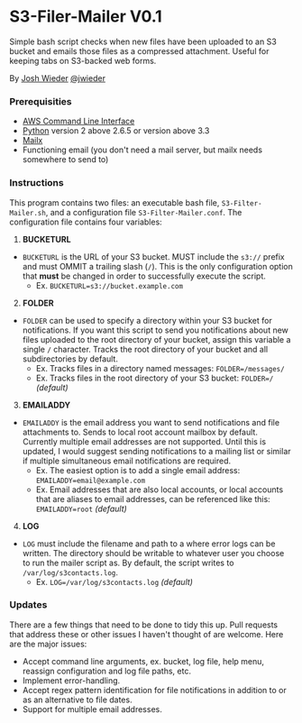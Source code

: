 # S3-Filer-Mailer V0.1
Simple bash script checks when new files have been uploaded to an S3 bucket and emails those files as a compressed attachment. Useful for keeping tabs on S3-backed web forms.

By [Josh Wieder](http://joshwieder.net)
[@jwieder](https://github.com/jwieder)

### Prerequisities
* [AWS Command Line Interface](https://docs.aws.amazon.com/cli/latest/userguide/installing.html)
* [Python](https://www.python.org/downloads/) version 2 above 2.6.5 or version above 3.3
* [Mailx](http://linux.die.net/man/1/mailx)
* Functioning email (you don't need a mail server, but mailx needs somewhere to send to)

### Instructions
This program contains two files: an executable bash file, `S3-Filter-Mailer.sh`, and a configuration file `S3-Filter-Mailer.conf`. The configuration file contains four variables:

1. **BUCKETURL**
  * `BUCKETURL` is the URL of your S3 bucket. MUST include the `s3://` prefix and must OMMIT a trailing slash (`/`). This is the only configuration option that **must** be changed in order to successfully execute the script.
    * Ex. `BUCKETURL=s3://bucket.example.com`
2. **FOLDER**
  * `FOLDER` can be used to specify a directory within your S3 bucket for notifications. If you want this script to send you notifications about new files uploaded to the root directory of your bucket, assign this variable a single `/` character. Tracks the root directory of your bucket and all subdirectories by default.
    * Ex. Tracks files in a directory named messages: `FOLDER=/messages/`
	* Ex. Tracks files in the root directory of your S3 bucket: `FOLDER=/` *(default)*
3. **EMAILADDY**
  * `EMAILADDY` is the email address you want to send notifications and file attachments to. Sends to local root account mailbox by default. Currently multiple email addresses are not supported. Until this is updated, I would suggest sending notifications to a mailing list or similar if multiple simultaneous email notifications are required.
    * Ex. The easiest option is to add a single email address: `EMAILADDY=email@example.com`
	* Ex. Email addresses that are also local accounts, or local accounts that are aliases to email addresses, can be referenced like this: `EMAILADDY=root` *(default)*
4. **LOG**
  * `LOG` must include the filename and path to a where error logs can be written.  The directory should be writable to whatever user you choose to run the mailer script as. By default, the script writes to `/var/log/s3contacts.log`.
    * Ex. `LOG=/var/log/s3contacts.log` *(default)*

### Updates
There are a few things that need to be done to tidy this up. Pull requests that address these or other issues I haven't thought of are welcome. Here are the major issues:

* Accept command line arguments, ex. bucket, log file, help menu, reassign configuration and log file paths, etc.
* Implement error-handling.
* Accept regex pattern identification for file notifications in addition to or as an alternative to file dates.
* Support for multiple email addresses.